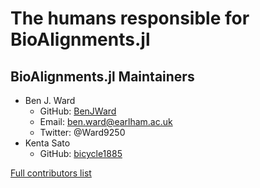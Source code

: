 # The humans responsible for BioAlignments.jl

## BioAlignments.jl Maintainers
- Ben J. Ward
  - GitHub: [BenJWard](https://github.com/BenJWard)
  - Email: ben.ward@earlham.ac.uk
  - Twitter: @Ward9250
- Kenta Sato
  - GitHub: [bicycle1885](https://github.com/bicycle1885)

[Full contributors list](https://github.com/BioJulia/BioAlignments.jl/graphs/contributors)
